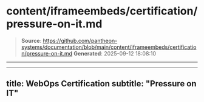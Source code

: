 # content/iframeembeds/certification/pressure-on-it.md

> **Source**: https://github.com/pantheon-systems/documentation/blob/main/content/iframeembeds/certification/pressure-on-it.md
> **Generated**: 2025-09-12 18:08:10

---

---
title: WebOps Certification
subtitle: "Pressure on IT"
---

<Partial file="certification-guide/pressure-on-it.md" />
